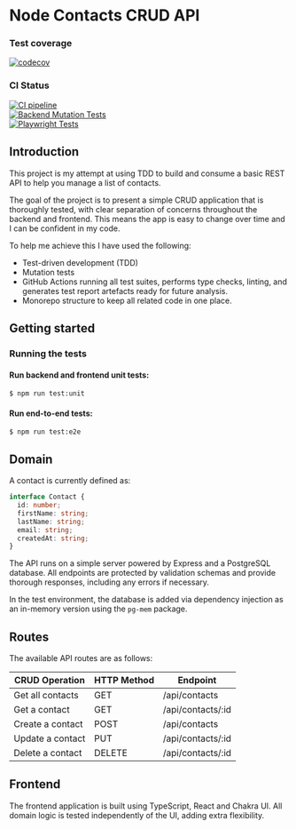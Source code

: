 # Node Contacts CRUD API

### Test coverage

<a href="https://codecov.io/github/simonrevill/node-contacts-crud-api">
  <img src="https://codecov.io/github/simonrevill/node-contacts-crud-api/branch/main/graph/badge.svg?token=QTB4X3Y34Y" alt="codecov"/>
</a><br>

### CI Status

<a href="https://github.com/simonrevill/node-contacts-crud-api/actions/workflows/backend_qa.yml">
  <img src="https://github.com/simonrevill/node-contacts-crud-api/actions/workflows/backend_qa.yml/badge.svg?branch=main" alt="CI pipeline"/>
</a><br>
<a href="https://github.com/simonrevill/node-contacts-crud-api/actions/workflows/backend_qa_mutation.yml">
  <img src="https://github.com/simonrevill/node-contacts-crud-api/actions/workflows/backend_qa_mutation.yml/badge.svg" alt="Backend Mutation Tests"/>
</a><br>
<a href="https://github.com/simonrevill/node-contacts-crud-api/actions/workflows/e2e_qa.yml">
  <img src="https://github.com/simonrevill/node-contacts-crud-api/actions/workflows/e2e_qa.yml/badge.svg" alt="Playwright Tests"/>
</a>

## Introduction

This project is my attempt at using TDD to build and consume a basic REST API to help you manage a list of contacts.

The goal of the project is to present a simple CRUD application that is thoroughly tested, with clear separation of concerns throughout the backend and frontend. This means the app is easy to change over time and I can be confident in my code.

To help me achieve this I have used the following:

- Test-driven development (TDD)
- Mutation tests
- GitHub Actions running all test suites, performs type checks, linting, and generates test report artefacts ready for future analysis.
- Monorepo structure to keep all related code in one place.

## Getting started

### Running the tests

#### Run backend and frontend unit tests:

```shell
$ npm run test:unit
```

#### Run end-to-end tests:

```shell
$ npm run test:e2e
```

## Domain

A contact is currently defined as:

```ts
interface Contact {
  id: number;
  firstName: string;
  lastName: string;
  email: string;
  createdAt: string;
}
```

The API runs on a simple server powered by Express and a PostgreSQL database. All endpoints are protected by validation schemas and provide thorough responses, including any errors if necessary.

In the test environment, the database is added via dependency injection as an in-memory version using the `pg-mem` package.

## Routes

The available API routes are as follows:

| CRUD Operation   | HTTP Method | Endpoint          |
| ---------------- | ----------- | ----------------- |
| Get all contacts | GET         | /api/contacts     |
| Get a contact    | GET         | /api/contacts/:id |
| Create a contact | POST        | /api/contacts     |
| Update a contact | PUT         | /api/contacts/:id |
| Delete a contact | DELETE      | /api/contacts/:id |

## Frontend

The frontend application is built using TypeScript, React and Chakra UI. All domain logic is tested independently of the UI, adding extra flexibility.
